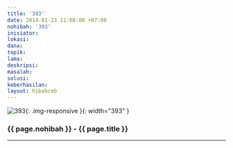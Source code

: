 ```yaml
---
title: '393'
date: 2014-01-23 11:08:00 +07:00
nohibah: '393'
inisiator: 
lokasi: 
dana: 
topik: 
lama: 
deskripsi: 
masalah: 
solusi: 
keberhasilan: 
layout: hibahcmb
---
```


![393](/static/img/hibahcmb/393.png){: .img-responsive }{: width="393" }

### {{ page.nohibah }} - {{ page.title }}

---
